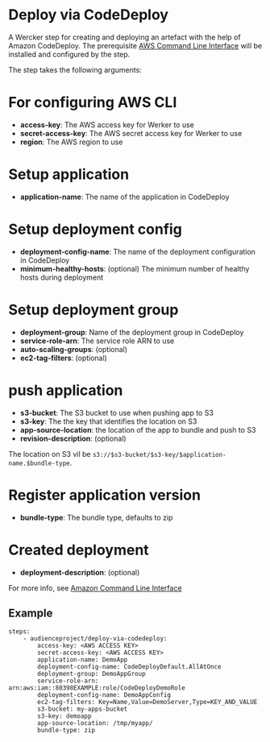 # Deploy via CodeDeploy

A Wercker step for creating and deploying an artefact with the help of Amazon CodeDeploy.
The prerequisite [AWS Command Line Interface](https://aws.amazon.com/cli/) will be installed and configured by the step. 

The step takes the following arguments:
# For configuring AWS CLI
* **access-key**: The AWS access key for Werker to use
* **secret-access-key**: The AWS secret access key for Werker to use
* **region**: The AWS region to use

# Setup application
* **application-name**: The name of the application in CodeDeploy
# Setup deployment config
* **deployment-config-name**: The name of the deployment configuration in CodeDeploy
* **minimum-healthy-hosts**: (optional) The minimum number of healthy hosts during deployment

# Setup deployment group
* **deployment-group**: Name of the deployment group in CodeDeploy
* **service-role-arn**: The service role ARN to use
* **auto-scaling-groups**: (optional)  
* **ec2-tag-filters**: (optional)

# push application
* **s3-bucket**: The S3 bucket to use when pushing app to S3
* **s3-key**: The the key that identifies the location on S3
* **app-source-location**: the location of the app to bundle and push to S3
* **revision-description**: (optional) 

The location on S3 vil be `s3://$s3-bucket/$s3-key/$application-name.$bundle-type`.

# Register application version    
* **bundle-type**: The bundle type, defaults to zip
# Created deployment
* **deployment-description**: (optional)



For more info, see [Amazon Command Line Interface](http://docs.aws.amazon.com/cli/latest/reference/deploy)

## Example

```
steps:
    - audienceproject/deploy-via-codedeploy:
        access-key: <AWS ACCESS KEY>
        secret-access-key: <AWS ACCESS KEY>
        application-name: DemoApp
        deployment-config-name: CodeDeployDefault.AllAtOnce
        deployment-group: DemoAppGroup
        service-role-arn: arn:aws:iam::80398EXAMPLE:role/CodeDeployDemoRole
        deployment-config-name: DemoAppConfig                         
        ec2-tag-filters: Key=Name,Value=DemoServer,Type=KEY_AND_VALUE 
        s3-bucket: my-apps-bucket
        s3-key: demoapp
        app-source-location: /tmp/myapp/
        bundle-type: zip
```
